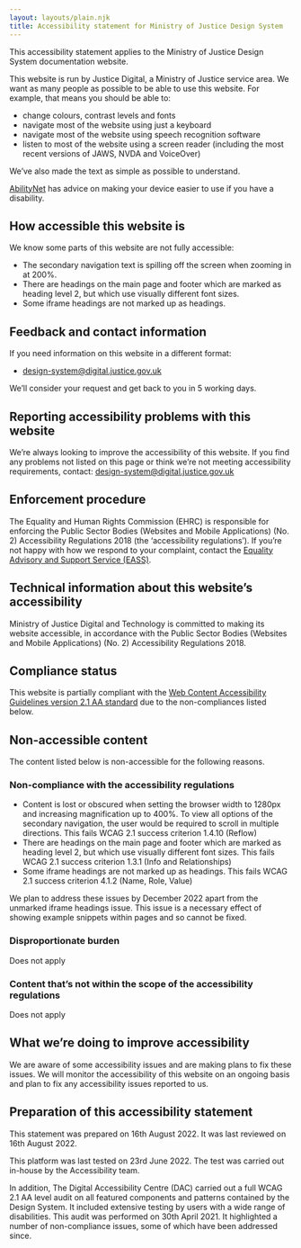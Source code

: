 ```yaml
---
layout: layouts/plain.njk
title: Accessibility statement for Ministry of Justice Design System
---
```


This accessibility statement applies to the Ministry of Justice Design System documentation website.

This website is run by Justice Digital, a Ministry of Justice service area. We want as many people as possible to be able to use this website. For example, that means you should be able to:

- change colours, contrast levels and fonts
- navigate most of the website using just a keyboard
- navigate most of the website using speech recognition software
- listen to most of the website using a screen reader (including the most recent versions of JAWS, NVDA and VoiceOver)

We’ve also made the text as simple as possible to understand.

[AbilityNet](https://mcmw.abilitynet.org.uk/) has advice on making your device easier to use if you have a disability.

## How accessible this website is

We know some parts of this website are not fully accessible:

- The secondary navigation text is spilling off the screen when zooming in at 200%.
- There are headings on the main page and footer which are marked as heading level 2, but which use visually different font sizes.
- Some iframe headings are not marked up as headings.

## Feedback and contact information

If you need information on this website in a different format:

- [design-system@digital.justice.gov.uk](mailto:design-system@digital.justice.gov.uk)

We’ll consider your request and get back to you in 5 working days.

## Reporting accessibility problems with this website

We’re always looking to improve the accessibility of this website. If you find any problems not listed on this page or think we’re not meeting accessibility requirements, contact: [design-system@digital.justice.gov.uk](mailto:design-system@digital.justice.gov.uk)

## Enforcement procedure

The Equality and Human Rights Commission (EHRC) is responsible for enforcing the Public Sector Bodies (Websites and Mobile Applications) (No. 2) Accessibility Regulations 2018 (the ‘accessibility regulations’). If you’re not happy with how we respond to your complaint, contact the [Equality Advisory and Support Service (EASS)](https://www.equalityadvisoryservice.com/).

## Technical information about this website’s accessibility

Ministry of Justice Digital and Technology is committed to making its website accessible, in accordance with the Public Sector Bodies (Websites and Mobile Applications) (No. 2) Accessibility Regulations 2018.

## Compliance status

This website is partially compliant with the [Web Content Accessibility Guidelines version 2.1 AA standard](https://www.w3.org/TR/WCAG21/) due to the non-compliances listed below.

## Non-accessible content

The content listed below is non-accessible for the following reasons.

### Non-compliance with the accessibility regulations

- Content is lost or obscured when setting the browser width to 1280px and increasing magnification up to 400%. To view all options of the secondary navigation, the user would be required to scroll in multiple directions. This fails WCAG 2.1 success criterion 1.4.10 (Reflow)
- There are headings on the main page and footer which are marked as heading level 2, but which use visually different font sizes. This fails WCAG 2.1 success criterion 1.3.1 (Info and Relationships)
- Some iframe headings are not marked up as headings. This fails WCAG 2.1 success criterion 4.1.2 (Name, Role, Value)

We plan to address these issues by December 2022 apart from the unmarked iframe headings issue. This issue is a necessary effect of showing example snippets within pages and so cannot be fixed.

### Disproportionate burden

Does not apply

### Content that’s not within the scope of the accessibility regulations

Does not apply

## What we’re doing to improve accessibility

We are aware of some accessibility issues and are making plans to fix these issues. We will monitor the accessibility of this website on an ongoing basis and plan to fix any accessibility issues reported to us.

## Preparation of this accessibility statement

This statement was prepared on 16th August 2022. It was last reviewed on 16th August 2022.

This platform was last tested on 23rd June 2022. The test was carried out in-house by the Accessibility team.

In addition, The Digital Accessibility Centre (DAC) carried out a full WCAG 2.1 AA level audit on all featured components and patterns contained by the Design System. It included extensive testing by users with a wide range of disabilities. This audit was performed on 30th April 2021. It highlighted a number of non-compliance issues, some of which have been addressed since.
